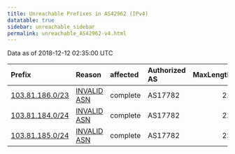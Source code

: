 ```yaml
---
title: Unreachable Prefixes in AS42962 (IPv4)
datatable: true
sidebar: unreachable_sidebar
permalink: unreachable_AS42962-v4.html
---
```


Data as of 2018-12-12 02:35:00 UTC


<div class="datatable-begin"></div>

| Prefix                                                   | Reason                                                                                                 | affected   | Authorized AS   |   MaxLength | Anchor                                       |   unreachable /24s |
|:---------------------------------------------------------|:-------------------------------------------------------------------------------------------------------|:-----------|:----------------|------------:|:---------------------------------------------|-------------------:|
| [103.81.186.0/23](https://stat.ripe.net/103.81.186.0/23) | [INVALID ASN](https://rpki-validator.ripe.net/announcement-preview?asn=AS42962&prefix=103.81.186.0/23) | complete   | AS17782         |          22 | [APNIC](unreachable_APNIC_RPKI_Root-v4.html) |                  2 |
| [103.81.184.0/24](https://stat.ripe.net/103.81.184.0/24) | [INVALID ASN](https://rpki-validator.ripe.net/announcement-preview?asn=AS42962&prefix=103.81.184.0/24) | complete   | AS17782         |          22 | [APNIC](unreachable_APNIC_RPKI_Root-v4.html) |                  1 |
| [103.81.185.0/24](https://stat.ripe.net/103.81.185.0/24) | [INVALID ASN](https://rpki-validator.ripe.net/announcement-preview?asn=AS42962&prefix=103.81.185.0/24) | complete   | AS17782         |          22 | [APNIC](unreachable_APNIC_RPKI_Root-v4.html) |                  1 |

<div class="datatable-end"></div>